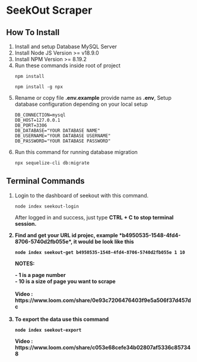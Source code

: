 # SeekOut Scraper

<h2>How To Install</h2>
<ol>
    <li>Install and setup Database MySQL Server</li>
    <li>Install Node JS Version >= v18.9.0</li>
    <li>Install NPM Version >= 8.19.2 </li>
    <li>
        Run these commands inside root of project<br>
        <pre><code>npm install</code></pre>
        <pre><code>npm install -g npx</code></pre>
    </li>
    <li>
        Rename or copy file <strong>.env.example</strong> provide name as <strong>.env</strong>, Setup database configuration depending on your local setup<br>
        <pre><code>DB_CONNECTION=mysql
DB_HOST=127.0.0.1
DB_PORT=3306
DB_DATABASE="YOUR DATABASE NAME"
DB_USERNAME="YOUR DATABASE USERNAME"
DB_PASSWORD="YOUR DATABASE PASSWORD"</code></pre>
    </li>
    <li>
        Run this command for running database migration<br>
        <pre><code>npx sequelize-cli db:migrate</code></pre>
    </li>
</ol>

<h2>Terminal Commands</h2>
<ol>
    <li>
        Login to the dashboard of seekout with this command.
        <pre><code>node index seekout-login</code></pre>
        <p>After logged in and success, just type <b>CTRL + C<b> to stop terminal session.</b>
    </li>
    <li>
        Find and get your URL id projec, example *b4950535-1548-4fd4-8706-5740d2fb055e*, it would be look like this
        <pre><code>node index seekout-get b4950535-1548-4fd4-8706-5740d2fb055e 1 10</code></pre>
        <p><b>NOTES:</b></p>
        - <b>1</b> is a page number<br>
        - <b>10</b> is a size of page you want to scrape<br><br>
        Video : https://www.loom.com/share/0e93c7206476403f9e5a506f37d457dc<br><br>
    </li>
    <li>
        To export the data use this command<br>
        <pre><code>node index seekout-export</code></pre>
        Video : https://www.loom.com/share/c053e68cefe34b02807af5336c857348<br><br>
    </li>
</ol>
